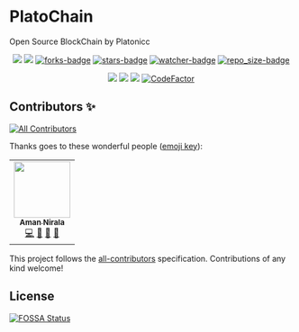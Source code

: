 # PlatoChain

Open Source BlockChain by Platonicc

<p align="center">
<a href="https://github.com/Platonicc/PlatoChain/issues"><img src="https://img.shields.io/github/issues/Platonicc/PlatoChain"></a>
<a href="https://github.com/Platonicc/PlatoChain/pulls"><img src="https://img.shields.io/github/issues-pr/Platonicc/PlatoChain"></a>
<a href="https://github.com/Platonicc/PlatoChain/network/members"><img alt = "forks-badge" src="https://img.shields.io/github/forks/Platonicc/PlatoChain?color=blueviolet"></a>
<a href="https://github.com/Platonicc/PlatoChain/stargazers"><img alt = "stars-badge" src="https://img.shields.io/github/stars/Platonicc/PlatoChain?color=yellow"></a>
<a href="https://github.com/Platonicc/PlatoChain/watchers"><img alt="watcher-badge" src="https://img.shields.io/github/watchers/Platonicc/PlatoChain?color=teal"></a>
<a href="https://github.com/Platonicc/PlatoChain/archive/master.zip"><img alt = "repo_size-badge" src="https://img.shields.io/github/repo-size/Platonicc/PlatoChain"></a>
</p>
<p align="center">
<a href="https://app.fossa.com/attribution/916eada1-05ab-43ba-893d-6cdb81750143"><img src="https://img.shields.io/github/license/Platonicc/PlatoChain"></a>
<a href="https://app.fossa.com/projects/git%2Bgithub.com%2FPlatonicc%2FPlatoChain?ref=badge_shield" alt="FOSSA Status"><img src="https://app.fossa.com/api/projects/git%2Bgithub.com%2FPlatonicc%2FPlatoChain.svg?type=shield"/></a>
<a href="https://app.codacy.com/gh/Platonicc/PlatoChain?utm_source=github.com&utm_medium=referral&utm_content=Platonicc/PlatoChain&utm_campaign=Badge_Grade_Dashboard"><img src="https://api.codacy.com/project/badge/Grade/df58eeb1f06e49f2adbd4d7a1c1b29f4"></a>
<a href="https://www.codefactor.io/repository/github/Platonicc/PlatoChain/overview/master"><img src="https://www.codefactor.io/repository/github/Platonicc/PlatoChain/badge/master" alt="CodeFactor" /></a>
</p>


## Contributors ✨

<!-- ALL-CONTRIBUTORS-BADGE:START - Do not remove or modify this section -->
[![All Contributors](https://img.shields.io/badge/all_contributors-1-orange.svg?style=flat-square)](#contributors-)

<!-- ALL-CONTRIBUTORS-BADGE:END -->

Thanks goes to these wonderful people ([emoji key](https://allcontributors.org/docs/en/emoji-key)):

<!-- ALL-CONTRIBUTORS-LIST:START - Do not remove or modify this section -->
<!-- prettier-ignore-start -->
<!-- markdownlint-disable -->
<table>
  <tr>
    <td align="center"><a href="https://amannirala.com/"><img src="https://avatars3.githubusercontent.com/u/35570939?v=4" width="100px;" alt=""/><br /><sub><b>Aman Nirala</b></sub></a><br /><a href="https://github.com/Platonicc/PlatoChain/commits?author=amannirala13" title="Code">💻</a> <a href="#design-amannirala13" title="Design">🎨</a> <a href="https://github.com/Platonicc/PlatoChain/commits?author=amannirala13" title="Documentation">📖</a> <a href="#ideas-amannirala13" title="Ideas, Planning, & Feedback">🤔</a></td>
  </tr>
</table>

<!-- markdownlint-enable -->
<!-- prettier-ignore-end -->
<!-- ALL-CONTRIBUTORS-LIST:END -->

This project follows the [all-contributors](https://github.com/all-contributors/all-contributors) specification. Contributions of any kind welcome!

## License
[![FOSSA Status](https://app.fossa.com/api/projects/git%2Bgithub.com%2FPlatonicc%2FPlatoChain.svg?type=large)](https://app.fossa.com/projects/git%2Bgithub.com%2FPlatonicc%2FPlatoChain?ref=badge_large)